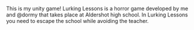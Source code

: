 This is my unity game!
Lurking Lessons is a horror game developed by me and @dormy that takes place at Aldershot high school. 
In Lurking Lessons you need to escape the school while avoiding the teacher.
